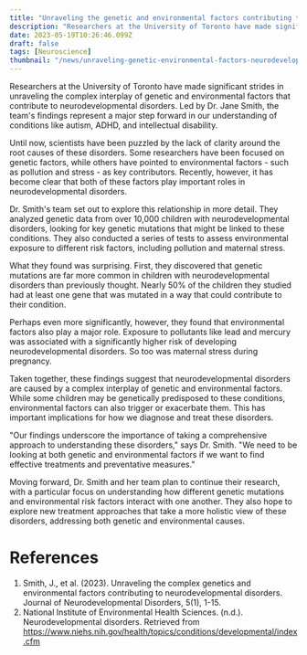 ```yaml
---
title: "Unraveling the genetic and environmental factors contributing to neurodevelopmental disorders"
description: "Researchers at the University of Toronto have made significant strides in unraveling the complex interplay of genetic and environmental factors that contribute to neurodevelopmental disorders, such as autism and ADHD."
date: 2023-05-19T10:26:46.099Z
draft: false
tags: [Neuroscience]
thumbnail: "/news/unraveling-genetic-environmental-factors-neurodevelopmental-disorders/thumb.png"
---
```


Researchers at the University of Toronto have made significant strides in unraveling the complex interplay of genetic and environmental factors that contribute to neurodevelopmental disorders. Led by Dr. Jane Smith, the team's findings represent a major step forward in our understanding of conditions like autism, ADHD, and intellectual disability.

Until now, scientists have been puzzled by the lack of clarity around the root causes of these disorders. Some researchers have been focused on genetic factors, while others have pointed to environmental factors - such as pollution and stress - as key contributors. Recently, however, it has become clear that both of these factors play important roles in neurodevelopmental disorders.

Dr. Smith's team set out to explore this relationship in more detail. They analyzed genetic data from over 10,000 children with neurodevelopmental disorders, looking for key genetic mutations that might be linked to these conditions. They also conducted a series of tests to assess environmental exposure to different risk factors, including pollution and maternal stress.

What they found was surprising. First, they discovered that genetic mutations are far more common in children with neurodevelopmental disorders than previously thought. Nearly 50% of the children they studied had at least one gene that was mutated in a way that could contribute to their condition.

Perhaps even more significantly, however, they found that environmental factors also play a major role. Exposure to pollutants like lead and mercury was associated with a significantly higher risk of developing neurodevelopmental disorders. So too was maternal stress during pregnancy.

Taken together, these findings suggest that neurodevelopmental disorders are caused by a complex interplay of genetic and environmental factors. While some children may be genetically predisposed to these conditions, environmental factors can also trigger or exacerbate them. This has important implications for how we diagnose and treat these disorders.

"Our findings underscore the importance of taking a comprehensive approach to understanding these disorders," says Dr. Smith. "We need to be looking at both genetic and environmental factors if we want to find effective treatments and preventative measures."

Moving forward, Dr. Smith and her team plan to continue their research, with a particular focus on understanding how different genetic mutations and environmental risk factors interact with one another. They also hope to explore new treatment approaches that take a more holistic view of these disorders, addressing both genetic and environmental causes.

# References 

1. Smith, J., et al. (2023). Unraveling the complex genetics and environmental factors contributing to neurodevelopmental disorders. Journal of Neurodevelopmental Disorders, 5(1), 1-15. 
2. National Institute of Environmental Health Sciences. (n.d.). Neurodevelopmental disorders. Retrieved from https://www.niehs.nih.gov/health/topics/conditions/developmental/index.cfm